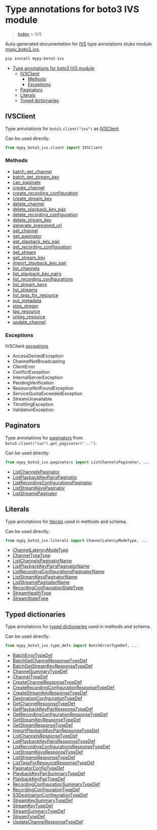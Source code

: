 # Type annotations for boto3 IVS module

> [Index](..) > IVS

Auto-generated documentation for
[IVS](https://boto3.amazonaws.com/v1/documentation/api/1.17.73/reference/services/ivs.html#IVS)
type annotations stubs module
[mypy_boto3_ivs](https://pypi.org/project/mypy-boto3-ivs/).

```bash
pip install mypy-boto3-ivs
```

- [Type annotations for boto3 IVS module](#type-annotations-for-boto3-ivs-module)
  - [IVSClient](#ivsclient)
    - [Methods](#methods)
    - [Exceptions](#exceptions)
  - [Paginators](#paginators)
  - [Literals](#literals)
  - [Typed dictionaries](#typed-dictionaries)

## IVSClient

Type annotations for `boto3.client("ivs")` as [IVSClient](./client.md)

Can be used directly:

```python
from mypy_boto3_ivs.client import IVSClient
```

### Methods

- [batch_get_channel](./client.md#batch_get_channel)
- [batch_get_stream_key](./client.md#batch_get_stream_key)
- [can_paginate](./client.md#can_paginate)
- [create_channel](./client.md#create_channel)
- [create_recording_configuration](./client.md#create_recording_configuration)
- [create_stream_key](./client.md#create_stream_key)
- [delete_channel](./client.md#delete_channel)
- [delete_playback_key_pair](./client.md#delete_playback_key_pair)
- [delete_recording_configuration](./client.md#delete_recording_configuration)
- [delete_stream_key](./client.md#delete_stream_key)
- [generate_presigned_url](./client.md#generate_presigned_url)
- [get_channel](./client.md#get_channel)
- [get_paginator](./client.md#get_paginator)
- [get_playback_key_pair](./client.md#get_playback_key_pair)
- [get_recording_configuration](./client.md#get_recording_configuration)
- [get_stream](./client.md#get_stream)
- [get_stream_key](./client.md#get_stream_key)
- [import_playback_key_pair](./client.md#import_playback_key_pair)
- [list_channels](./client.md#list_channels)
- [list_playback_key_pairs](./client.md#list_playback_key_pairs)
- [list_recording_configurations](./client.md#list_recording_configurations)
- [list_stream_keys](./client.md#list_stream_keys)
- [list_streams](./client.md#list_streams)
- [list_tags_for_resource](./client.md#list_tags_for_resource)
- [put_metadata](./client.md#put_metadata)
- [stop_stream](./client.md#stop_stream)
- [tag_resource](./client.md#tag_resource)
- [untag_resource](./client.md#untag_resource)
- [update_channel](./client.md#update_channel)

### Exceptions

IVSClient [exceptions](./client.md#exceptions)

- AccessDeniedException
- ChannelNotBroadcasting
- ClientError
- ConflictException
- InternalServerException
- PendingVerification
- ResourceNotFoundException
- ServiceQuotaExceededException
- StreamUnavailable
- ThrottlingException
- ValidationException

## Paginators

Type annotations for [paginators](./paginators.md) from
`boto3.client("ivs").get_paginator("...")`.

Can be used directly:

```python
from mypy_boto3_ivs.paginators import ListChannelsPaginator, ...
```

- [ListChannelsPaginator](./paginators.md#listchannelspaginator)
- [ListPlaybackKeyPairsPaginator](./paginators.md#listplaybackkeypairspaginator)
- [ListRecordingConfigurationsPaginator](./paginators.md#listrecordingconfigurationspaginator)
- [ListStreamKeysPaginator](./paginators.md#liststreamkeyspaginator)
- [ListStreamsPaginator](./paginators.md#liststreamspaginator)

## Literals

Type annotations for [literals](./literals.md) used in methods and schema.

Can be used directly:

```python
from mypy_boto3_ivs.literals import ChannelLatencyModeType, ...
```

- [ChannelLatencyModeType](./literals.md#channellatencymodetype)
- [ChannelTypeType](./literals.md#channeltypetype)
- [ListChannelsPaginatorName](./literals.md#listchannelspaginatorname)
- [ListPlaybackKeyPairsPaginatorName](./literals.md#listplaybackkeypairspaginatorname)
- [ListRecordingConfigurationsPaginatorName](./literals.md#listrecordingconfigurationspaginatorname)
- [ListStreamKeysPaginatorName](./literals.md#liststreamkeyspaginatorname)
- [ListStreamsPaginatorName](./literals.md#liststreamspaginatorname)
- [RecordingConfigurationStateType](./literals.md#recordingconfigurationstatetype)
- [StreamHealthType](./literals.md#streamhealthtype)
- [StreamStateType](./literals.md#streamstatetype)

## Typed dictionaries

Type annotations for [typed dictionaries](./type_defs.md) used in methods and
schema.

Can be used directly:

```python
from mypy_boto3_ivs.type_defs import BatchErrorTypeDef, ...
```

- [BatchErrorTypeDef](./type_defs.md#batcherrortypedef)
- [BatchGetChannelResponseTypeDef](./type_defs.md#batchgetchannelresponsetypedef)
- [BatchGetStreamKeyResponseTypeDef](./type_defs.md#batchgetstreamkeyresponsetypedef)
- [ChannelSummaryTypeDef](./type_defs.md#channelsummarytypedef)
- [ChannelTypeDef](./type_defs.md#channeltypedef)
- [CreateChannelResponseTypeDef](./type_defs.md#createchannelresponsetypedef)
- [CreateRecordingConfigurationResponseTypeDef](./type_defs.md#createrecordingconfigurationresponsetypedef)
- [CreateStreamKeyResponseTypeDef](./type_defs.md#createstreamkeyresponsetypedef)
- [DestinationConfigurationTypeDef](./type_defs.md#destinationconfigurationtypedef)
- [GetChannelResponseTypeDef](./type_defs.md#getchannelresponsetypedef)
- [GetPlaybackKeyPairResponseTypeDef](./type_defs.md#getplaybackkeypairresponsetypedef)
- [GetRecordingConfigurationResponseTypeDef](./type_defs.md#getrecordingconfigurationresponsetypedef)
- [GetStreamKeyResponseTypeDef](./type_defs.md#getstreamkeyresponsetypedef)
- [GetStreamResponseTypeDef](./type_defs.md#getstreamresponsetypedef)
- [ImportPlaybackKeyPairResponseTypeDef](./type_defs.md#importplaybackkeypairresponsetypedef)
- [ListChannelsResponseTypeDef](./type_defs.md#listchannelsresponsetypedef)
- [ListPlaybackKeyPairsResponseTypeDef](./type_defs.md#listplaybackkeypairsresponsetypedef)
- [ListRecordingConfigurationsResponseTypeDef](./type_defs.md#listrecordingconfigurationsresponsetypedef)
- [ListStreamKeysResponseTypeDef](./type_defs.md#liststreamkeysresponsetypedef)
- [ListStreamsResponseTypeDef](./type_defs.md#liststreamsresponsetypedef)
- [ListTagsForResourceResponseTypeDef](./type_defs.md#listtagsforresourceresponsetypedef)
- [PaginatorConfigTypeDef](./type_defs.md#paginatorconfigtypedef)
- [PlaybackKeyPairSummaryTypeDef](./type_defs.md#playbackkeypairsummarytypedef)
- [PlaybackKeyPairTypeDef](./type_defs.md#playbackkeypairtypedef)
- [RecordingConfigurationSummaryTypeDef](./type_defs.md#recordingconfigurationsummarytypedef)
- [RecordingConfigurationTypeDef](./type_defs.md#recordingconfigurationtypedef)
- [S3DestinationConfigurationTypeDef](./type_defs.md#s3destinationconfigurationtypedef)
- [StreamKeySummaryTypeDef](./type_defs.md#streamkeysummarytypedef)
- [StreamKeyTypeDef](./type_defs.md#streamkeytypedef)
- [StreamSummaryTypeDef](./type_defs.md#streamsummarytypedef)
- [StreamTypeDef](./type_defs.md#streamtypedef)
- [UpdateChannelResponseTypeDef](./type_defs.md#updatechannelresponsetypedef)
